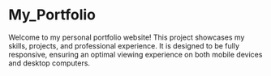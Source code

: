# My_Portfolio
Welcome to my personal portfolio website! This project showcases my skills, projects, and professional experience. It is designed to be fully responsive, ensuring an optimal viewing experience on both mobile devices and desktop computers.
